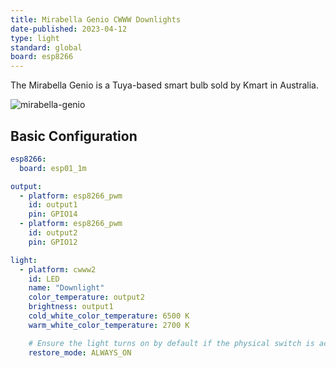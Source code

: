 ```yaml
---
title: Mirabella Genio CWWW Downlights
date-published: 2023-04-12
type: light
standard: global
board: esp8266
---
```


The Mirabella Genio is a Tuya-based smart bulb sold by Kmart in
Australia.

![mirabella-genio](/mirabella-genio-b22-rgbw.jpg)

## Basic Configuration

``` yaml
esp8266:
  board: esp01_1m

output:
  - platform: esp8266_pwm
    id: output1
    pin: GPIO14
  - platform: esp8266_pwm
    id: output2
    pin: GPIO12

light:
  - platform: cwww2
    id: LED
    name: "Downlight"
    color_temperature: output2
    brightness: output1
    cold_white_color_temperature: 6500 K
    warm_white_color_temperature: 2700 K

    # Ensure the light turns on by default if the physical switch is actuated.
    restore_mode: ALWAYS_ON
```
